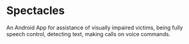 # Spectacles
An Android App for assistance of visually impaired victims, being fully speech control, detecting text, making calls on voice commands.
